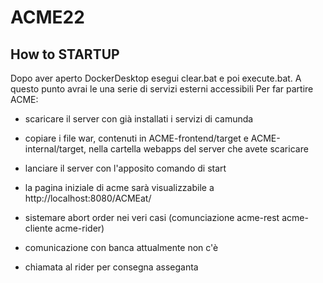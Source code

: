 # ACME22
## How to STARTUP
Dopo aver aperto DockerDesktop esegui clear.bat e poi execute.bat.
A questo punto avrai le una serie di servizi esterni accessibili
Per far partire ACME: 
* scaricare il server con già installati i servizi di camunda
* copiare i file war, contenuti in ACME-frontend/target e ACME-internal/target, nella cartella webapps del server che avete scaricare
* lanciare il server con l'apposito comando di start
* la pagina iniziale di acme sarà visualizzabile a http://localhost:8080/ACMEat/


* sistemare abort order nei veri casi (comunciazione acme-rest acme-cliente acme-rider)
* comunicazione con banca attualmente non c'è
* chiamata al rider per consegna asseganta
